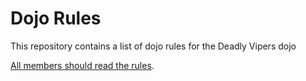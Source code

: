 Dojo Rules
==========

This repository contains a list of dojo rules for the Deadly Vipers dojo

[All members should read the rules]("https://github.com/deadlyvipers").


